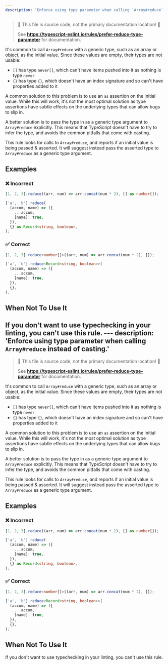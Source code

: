 ```yaml
---
description: 'Enforce using type parameter when calling `Array#reduce` instead of casting.'
---
```


> 🛑 This file is source code, not the primary documentation location! 🛑
>
> See **https://typescript-eslint.io/rules/prefer-reduce-type-parameter** for documentation.

It's common to call `Array#reduce` with a generic type, such as an array or object, as the initial value.
Since these values are empty, their types are not usable:

- `[]` has type `never[]`, which can't have items pushed into it as nothing is type `never`
- `{}` has type `{}`, which doesn't have an index signature and so can't have properties added to it

A common solution to this problem is to use an `as` assertion on the initial value.
While this will work, it's not the most optimal solution as type assertions have subtle effects on the underlying types that can allow bugs to slip in.

A better solution is to pass the type in as a generic type argument to `Array#reduce` explicitly.
This means that TypeScript doesn't have to try to infer the type, and avoids the common pitfalls that come with casting.

This rule looks for calls to `Array#reduce`, and reports if an initial value is being passed & asserted.
It will suggest instead pass the asserted type to `Array#reduce` as a generic type argument.

## Examples

<!--tabs-->

### ❌ Incorrect

```ts
[1, 2, 3].reduce((arr, num) => arr.concat(num * 2), [] as number[]);

['a', 'b'].reduce(
  (accum, name) => ({
    ...accum,
    [name]: true,
  }),
  {} as Record<string, boolean>,
);
```

### ✅ Correct

```ts
[1, 2, 3].reduce<number[]>((arr, num) => arr.concat(num * 2), []);

['a', 'b'].reduce<Record<string, boolean>>(
  (accum, name) => ({
    ...accum,
    [name]: true,
  }),
  {},
);
```

## When Not To Use It

If you don't want to use typechecking in your linting, you can't use this rule.
                                                                                                                                                      ---
description: 'Enforce using type parameter when calling `Array#reduce` instead of casting.'
---

> 🛑 This file is source code, not the primary documentation location! 🛑
>
> See **https://typescript-eslint.io/rules/prefer-reduce-type-parameter** for documentation.

It's common to call `Array#reduce` with a generic type, such as an array or object, as the initial value.
Since these values are empty, their types are not usable:

- `[]` has type `never[]`, which can't have items pushed into it as nothing is type `never`
- `{}` has type `{}`, which doesn't have an index signature and so can't have properties added to it

A common solution to this problem is to use an `as` assertion on the initial value.
While this will work, it's not the most optimal solution as type assertions have subtle effects on the underlying types that can allow bugs to slip in.

A better solution is to pass the type in as a generic type argument to `Array#reduce` explicitly.
This means that TypeScript doesn't have to try to infer the type, and avoids the common pitfalls that come with casting.

This rule looks for calls to `Array#reduce`, and reports if an initial value is being passed & asserted.
It will suggest instead pass the asserted type to `Array#reduce` as a generic type argument.

## Examples

<!--tabs-->

### ❌ Incorrect

```ts
[1, 2, 3].reduce((arr, num) => arr.concat(num * 2), [] as number[]);

['a', 'b'].reduce(
  (accum, name) => ({
    ...accum,
    [name]: true,
  }),
  {} as Record<string, boolean>,
);
```

### ✅ Correct

```ts
[1, 2, 3].reduce<number[]>((arr, num) => arr.concat(num * 2), []);

['a', 'b'].reduce<Record<string, boolean>>(
  (accum, name) => ({
    ...accum,
    [name]: true,
  }),
  {},
);
```

## When Not To Use It

If you don't want to use typechecking in your linting, you can't use this rule.
